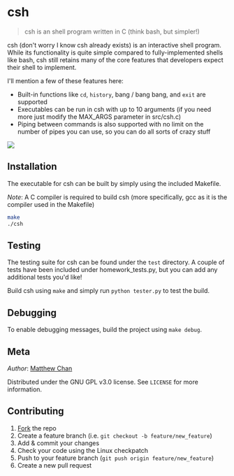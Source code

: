 # csh
> csh is an shell program written in C (think bash, but simpler!)

csh (don't worry I know csh already exists) is an interactive shell program. While its functionality is quite simple compared to fully-implemented shells like bash, csh still retains many of the core features that developers expect their shell to implement. 

I'll mention a few of these features here:
- Built-in functions like `cd`, `history`, bang / bang bang, and `exit` are supported
- Executables can be run in csh with up to 10 arguments (if you need more just modify the MAX\_ARGS parameter in src/csh.c)
- Piping between commands is also supported with no limit on the number of pipes you can use, so you can do all sorts of crazy stuff

![](etc/screencap.gif)

## Installation

The executable for csh can be built by simply using the included Makefile.

*Note*: A C compiler is required to build csh (more specifically, gcc as it is the compiler used in the Makefile)

```sh
make
./csh
```

## Testing

The testing suite for csh can be found under the `test` directory. A couple of tests have been included under homework\_tests.py, but you can add any additional tests you'd like!

Build csh using `make` and simply run `python tester.py` to test the build.

## Debugging

To enable debugging messages, build the project using `make debug`.

## Meta

*Author*: [Matthew Chan](https://github.com/matthewachan)

Distributed under the GNU GPL v3.0 license. See ``LICENSE`` for more information.

## Contributing

1. [Fork](https://github.com/matthewachan/csh/fork) the repo
2. Create a feature branch (i.e. `git checkout -b feature/new_feature`)
3. Add & commit your changes
4. Check your code using the Linux checkpatch
5. Push to your feature branch (`git push origin feature/new_feature`)
6. Create a new pull request
